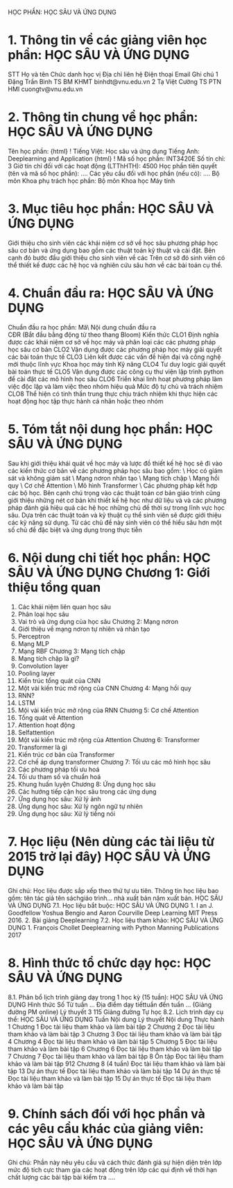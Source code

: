 HỌC PHẦN: HỌC SÂU VÀ ỨNG DỤNG
# 1. Thông tin về các giảng viên học phần: HỌC SÂU VÀ ỨNG DỤNG
STT Họ và tên Chức danh học vị Địa chỉ liên hệ Điện thoại Email Ghi chú 1 Đặng Trần Bình TS BM KHMT binhdt\@vnu.edu.vn
2 Tạ Việt Cường TS PTN HMI cuongtv\@vnu.edu.vn

# 2. Thông tin chung về học phần: HỌC SÂU VÀ ỨNG DỤNG 
Tên học phần:
{html}
! Tiếng Việt: Học sâu và ứng dụng Tiếng Anh: Deeplearning and Application
{html}
! Mã số học phần: INT3420E Số tín chỉ: 3 Giờ tín chỉ đối với các hoạt động (LTThHTH): 4500 Học phần tiên quyết (tên và mã số học phần): \.... Các yêu cầu đối với học phần (nếu có): \.... Bộ môn Khoa phụ trách học phần: Bộ môn Khoa học Máy tính
# 3. Mục tiêu học phần: HỌC SÂU VÀ ỨNG DỤNG
Giới thiệu cho sinh viên các khái niệm cơ sở về học sâu phương pháp học
sâu cơ bản và ứng dụng bao gồm các thuật toán kỹ thuật và cài đặt. Bên
cạnh đó bước đầu giới thiệu cho sinh viên về các Trên cơ sở đó sinh
viên có thể thiết kế được các hệ học và nghiên cứu sâu hơn về các bài
toán cụ thể.
# 4. Chuẩn đầu ra: HỌC SÂU VÀ ỨNG DỤNG
Chuẩn đầu ra học phần: Mã\ Nội dung chuẩn đầu ra\
CĐR (Bắt đầu bằng động từ theo thang Bloom) Kiến thức
CLO1 Định nghĩa được các khái niệm cơ sở về học máy và phân loại các các phương pháp học sâu cơ bản
CLO2 Vận dụng được các phương pháp học máy giải quyết các bài toán thực tế
CLO3 Liên kết được các vấn đề hiện đại và công nghệ mới thuộc lĩnh vực Khoa học máy tính
Kỹ năng
CLO4 Tư duy logic giải quyết bài toán thực tế
CLO5 Vận dụng được các công cụ thư viện lập trình python để cài đặt các mô hình học sâu
CLO6 Triển khai linh hoạt phương pháp làm việc độc lập và làm việc theo nhóm hiệu quả
Mức độ tự chủ và trách nhiệm
CLO8 Thể hiện có tinh thần trung thực chịu trách nhiệm khi thực hiện các hoạt động học tập thực hành cá nhân hoặc theo nhóm 
# 5. Tóm tắt nội dung học phần: HỌC SÂU VÀ ỨNG DỤNG
Sau khi giới thiệu khái quát về học máy và lược đồ thiết kế hệ học sẽ đi vào các kiến thức cơ bản về các phương pháp học sâu bao gồm:
\ Học có giám sát và không giám sát
\ Mạng nơron nhân tạo
\ Mạng tích chập
\ Mạng hồi quy
\ Cơ chế Attention
\ Mô hình Transformer
\ Các phương pháp kết hợp các bộ học.
Bên cạnh chú trọng vào các thuật toán cơ bản giáo trình cũng giới thiệu những nét cơ bản khi thiết kế hệ học như dữ liệu và và các phương pháp đánh giá hiệu quả các hệ học những chủ đề thời sự trong lĩnh vực học sâu. Dựa trên các thuật toán và kỹ thuật cụ thể sinh viên sẽ được giới thiệu các kỹ năng sử dụng. Từ các chủ đề này sinh viên có thể hiểu sâu hơn một số chủ đề đặc biệt và ứng dụng trong thực tiễn
# 6. Nội dung chi tiết học phần: HỌC SÂU VÀ ỨNG DỤNG Chương 1: Giới thiệu tổng quan
1. Các khái niệm liên quan học sâu
2. Phân loại học sâu
3. Vai trò và ứng dụng của học sâu Chương 2: Mạng nơron
1. Giới thiệu về mạng nơron tự nhiên và nhân tạo
2. Perceptron
3. Mạng MLP
4. Mạng RBF Chương 3: Mạng tích chập
1. Mạng tích chập là gì?
2. Convolution layer
3. Pooling layer
4. Kiển trúc tổng quát của CNN
5. Một vài kiến trúc mở rộng của CNN Chương 4: Mạng hồi quy
1. RNN?
2. LSTM
3. Mội vài kiến trúc mở rộng của RNN Chương 5: Cơ chế Attention
1. Tổng quát về Attention
2. Attention hoạt động
3. Selfattention
4. Một vài kiến trúc mở rộng của Attention Chương 6: Transformer
1. Transformer là gì
2. Kiến trúc cơ bản của Transformer
3. Cơ chế áp dụng transformer
Chương 7: Tối ưu các mô hình học sâu
1. Các phương pháp tối ưu hoá
2. Tối ưu tham số và chuẩn hoá
3. Khung huấn luyện Chương 8: Ứng dụng học sâu
1. Các hướng tiếp cận học sâu trong các ứng dụng
2. Ứng dụng học sâu: Xử lý ảnh
3. Ứng dụng học sâu: Xử lý ngôn ngữ tự nhiên
4. Ứng dụng học sâu: Xử lý tiếng nói
# 7. Học liệu (Nên dùng các tài liệu từ 2015 trở lại đây) HỌC SÂU VÀ ỨNG DỤNG
Ghi chú: Học liệu được sắp xếp theo thứ tự ưu tiên. Thông tin học liệu bao gồm: tên tác giả tên sáchgiáo trình... nhà xuất bản năm xuất bản. HỌC SÂU VÀ ỨNG DỤNG
7.1. Học liệu bắt buộc: HỌC SÂU VÀ ỨNG DỤNG 1. I an J. Goodfellow Yoshua Bengio and Aaron Courville Deep Learning MIT Press 2016.
2. Bài giảng Deeplearning
7.2. Học liệu tham khảo: HỌC SÂU VÀ ỨNG DỤNG 1. François Chollet Deeplearning with Python Manning Publications 2017
# 8. Hình thức tổ chức dạy học: HỌC SÂU VÀ ỨNG DỤNG
8.1. Phân bổ lịch trình giảng dạy trong 1 học kỳ (15 tuần): HỌC SÂU VÀ ỨNG DỤNG Hình thức Số Từ tuần ... Địa điểm dạy tiếttuần đến tuần ... (Giảng đường PM online) Lý thuyết 3 115 Giảng đường Tự học 8.2. Lịch trình dạy cụ thể: HỌC SÂU VÀ ỨNG DỤNG Tuần Nội dung Lý thuyết Nội dung Thực hành 1 Chương 1 Đọc tài liệu tham khảo và làm bài tập
2 Chương 2 Đọc tài liệu tham khảo và làm bài tập
3 Chương 3 Đọc tài liệu tham khảo và làm bài tập
4 Chương 4 Đọc tài liệu tham khảo và làm bài tập
5 Chương 5 Đọc tài liệu tham khảo và làm bài tập
6 Chương 6 Đọc tài liệu tham khảo và làm bài tập
7 Chương 7 Đọc tài liệu tham khảo và làm bài tập
8 Ôn tập Đọc tài liệu tham khảo và làm bài tập
912 Chương 8 (4 tuần) Đọc tài liệu tham khảo và làm bài tập
13 Dự án thực tế Đọc tài liệu tham khảo và làm bài tập
14 Dự án thực tế Đọc tài liệu tham khảo và làm bài tập
15 Dự án thực tế Đọc tài liệu tham khảo và làm bài tập
# 9. Chính sách đối với học phần và các yêu cầu khác của giảng viên: HỌC SÂU VÀ ỨNG DỤNG
Ghi chú: Phần này nêu yêu cầu và cách thức đánh giá sự hiện diện trên lớp mức độ tích cực tham gia các hoạt động trên lớp các qui định về thời hạn chất lượng các bài tập bài kiểm tra ....
